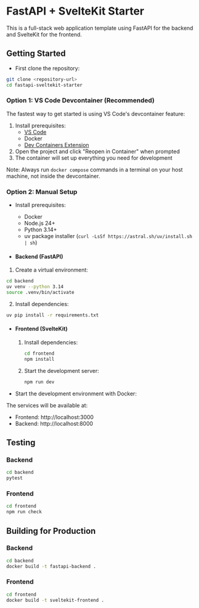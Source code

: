 # FastAPI + SvelteKit Starter

This is a full-stack web application template using FastAPI for the backend and SvelteKit for the frontend.

## Getting Started

- First clone the repository:
```bash
git clone <repository-url>
cd fastapi-sveltekit-starter
```

### Option 1: VS Code Devcontainer (Recommended)

The fastest way to get started is using VS Code's devcontainer feature:

1. Install prerequisites:
   - [VS Code](https://code.visualstudio.com/)
   - Docker
   - [Dev Containers Extension](https://marketplace.visualstudio.com/items?itemName=ms-vscode-remote.remote-containers)
2. Open the project and click "Reopen in Container" when prompted
3. The container will set up everything you need for development

Note: Always run `docker compose` commands in a terminal on your host machine, not inside the devcontainer.

### Option 2: Manual Setup

- Install prerequisites:
    - Docker
    - Node.js 24+
    - Python 3.14+
    - uv package installer (`curl -LsSf https://astral.sh/uv/install.sh | sh`)

- #### Backend (FastAPI)

1. Create a virtual environment:
```bash
cd backend
uv venv --python 3.14
source .venv/bin/activate
```

2. Install dependencies:
```bash
uv pip install -r requirements.txt
```

- #### Frontend (SvelteKit)

    1. Install dependencies:
        ```bash
        cd frontend
        npm install
        ```

    2. Start the development server:
        ```bash
        npm run dev
        ```

-  Start the development environment with Docker:

The services will be available at:
- Frontend: http://localhost:3000
- Backend: http://localhost:8000

## Testing

### Backend
```bash
cd backend
pytest
```

### Frontend
```bash
cd frontend
npm run check
```

## Building for Production

### Backend
```bash
cd backend
docker build -t fastapi-backend .
```

### Frontend
```bash
cd frontend
docker build -t sveltekit-frontend .
```
